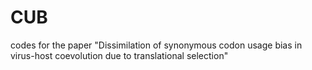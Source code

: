 # CUB
codes for the paper "Dissimilation of synonymous codon usage bias in virus-host coevolution due to translational selection"
